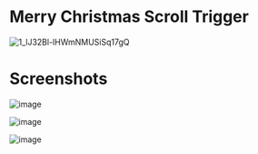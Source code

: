 # Merry Christmas Scroll Trigger

![1_lJ32Bl-lHWmNMUSiSq17gQ](https://user-images.githubusercontent.com/72864817/171863780-16f7afb7-32a5-4547-a427-23c8a8ed0524.png)

# Screenshots

![image](https://user-images.githubusercontent.com/72864817/173407217-af786f9f-f8b4-4391-bbb4-a8dbfcb8366b.png)

![image](https://user-images.githubusercontent.com/72864817/173407318-cefb84f8-e72e-4b10-81bc-79c959085201.png)

![image](https://user-images.githubusercontent.com/72864817/173407490-6819c7a7-9f9c-43a3-a8a2-1e90601d41d0.png)
